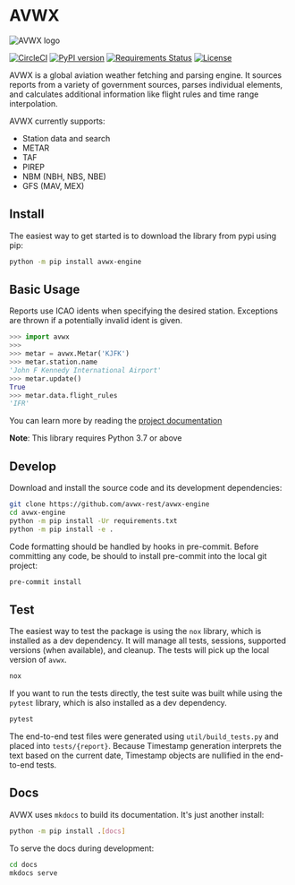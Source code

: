 # AVWX

![AVWX logo](docs/assets/images/avwx-logo-color-200.png)

[![CircleCI](https://circleci.com/gh/avwx-rest/avwx-engine.svg?style=svg)](https://circleci.com/gh/avwx-rest/avwx-engine)
[![PyPI version](https://badge.fury.io/py/avwx-engine.svg)](https://badge.fury.io/py/avwx-engine)
[![Requirements Status](https://requires.io/github/avwx-rest/avwx-engine/requirements.svg?branch=master)](https://requires.io/github/avwx-rest/avwx-engine/requirements/?branch=master)
[![License](https://img.shields.io/pypi/l/avwx-engine.svg)](https://pypi.org/project/avwx-engine/)

AVWX is a global aviation weather fetching and parsing engine. It sources reports from a variety of government sources, parses individual elements, and calculates additional information like flight rules and time range interpolation.

AVWX currently supports:

- Station data and search
- METAR
- TAF
- PIREP
- NBM (NBH, NBS, NBE)
- GFS (MAV, MEX)

## Install

The easiest way to get started is to download the library from pypi using pip:

```bash
python -m pip install avwx-engine
```

## Basic Usage

Reports use ICAO idents when specifying the desired station. Exceptions are thrown if a potentially invalid ident is given.

```python
>>> import avwx
>>>
>>> metar = avwx.Metar('KJFK')
>>> metar.station.name
'John F Kennedy International Airport'
>>> metar.update()
True
>>> metar.data.flight_rules
'IFR'
```

You can learn more by reading the [project documentation](https://engine.avwx.rest)

**Note**: This library requires Python 3.7 or above

## Develop

Download and install the source code and its development dependencies:

```bash
git clone https://github.com/avwx-rest/avwx-engine
cd avwx-engine
python -m pip install -Ur requirements.txt
python -m pip install -e .
```

Code formatting should be handled by hooks in pre-commit. Before committing any code, be should to install pre-commit into the local git project:

```bash
pre-commit install
```

## Test

The easiest way to test the package is using the `nox` library, which is installed as a dev dependency. It will manage all tests, sessions, supported versions (when available), and cleanup. The tests will pick up the local version of `avwx`.

```bash
nox
```

If you want to run the tests directly, the test suite was built while using the `pytest` library, which is also installed as a dev dependency.

```bash
pytest
```

The end-to-end test files were generated using `util/build_tests.py` and placed into `tests/{report}`. Because Timestamp generation interprets the text based on the current date, Timestamp objects are nullified in the end-to-end tests.

## Docs

AVWX uses `mkdocs` to build its documentation. It's just another install:

```bash
python -m pip install .[docs]
```

To serve the docs during development:

```bash
cd docs
mkdocs serve
```
